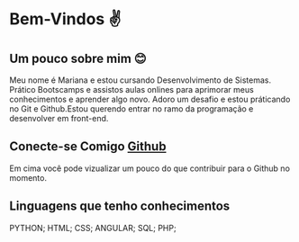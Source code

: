 
# Bem-Vindos ✌ 

## Um pouco sobre mim 😊 
Meu nome é Mariana e estou cursando Desenvolvimento de Sistemas. Prático Bootscamps e assistos aulas onlines para aprimorar meus conhecimentos e aprender algo novo. Adoro um desafio e estou práticando no Git e Github.Estou querendo entrar no ramo da programação e desenvolver em front-end.

## Conecte-se Comigo [Github](https://github.com/Mariianah-Santos) 
Em cima você pode vizualizar um pouco do que contribuir para o Github no momento. 

## Linguagens que tenho conhecimentos 
PYTHON;
HTML;
CSS;
ANGULAR;
SQL;
PHP;
